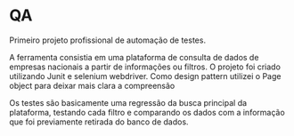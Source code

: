 # QA
Primeiro projeto profissional de automação de testes.

A ferramenta consistia em uma plataforma de consulta de dados de empresas nacionais a partir de informações ou filtros. 
O projeto foi criado utilizando Junit e selenium webdriver. 
Como design pattern utilizei o Page object para deixar mais clara a compreensão 

Os testes são basicamente uma regressão da busca principal da plataforma, testando cada filtro e comparando os dados com a informação 
que foi previamente retirada do banco de dados.
